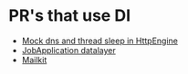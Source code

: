 # PR's that use DI
- [Mock dns and thread sleep in HttpEngine](https://dev.azure.com/Uptrends/Uptrends/_git/Uptrends/pullrequest/7055) 
- [JobApplication datalayer](https://dev.azure.com/Uptrends/Uptrends/_git/Uptrends/pullrequest/6434)
- [Mailkit](https://dev.azure.com/Uptrends/Uptrends/_git/Uptrends/pullrequest/6850?_a=files&path=/Uptrends/Uptrends.Messaging/MessageProcessorFactoryForEmail.cs)
